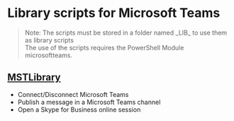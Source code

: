 # Library scripts for Microsoft Teams

> Note: The scripts must be stored in a folder named \_LIB_ to use them as library scripts
> <br/>The use of the scripts requires the PowerShell Module microsoftteams.

## [MSTLibrary](./MSTLibrary.ps1)

+ Connect/Disconnect Microsoft Teams
+ Publish a message in a Microsoft Teams channel
+ Open a Skype for Business online session